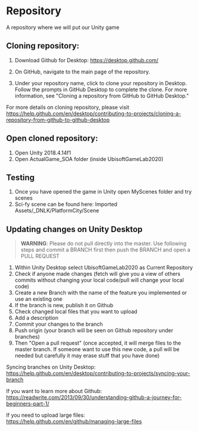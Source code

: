 # Repository
A repository where we will put our Unity game



## Cloning repository:
1. Download Github for Desktop:
https://desktop.github.com/

2. On GitHub, navigate to the main page of the repository.

3. Under your repository name, click  to clone your repository in Desktop. Follow the prompts in GitHub Desktop to complete the clone. For more information, see "Cloning a repository from GitHub to GitHub Desktop."

For more details on cloning repository, please visit
https://help.github.com/en/desktop/contributing-to-projects/cloning-a-repository-from-github-to-github-desktop

## Open cloned repository:
1. Open Unity 2018.4.14f1
2. Open ActualGame_SOA folder (inside UbisoftGameLab2020)

## Testing
1. Once you have opened the game in Unity open MyScenes folder and try scenes
2.  Sci-fy scene can be found here: Imported Assets/_DNLK/PlatformCity/Scene

## Updating changes on Unity Desktop

> **WARNING**: Please do not pull directly into the master. Use following steps and commit a BRANCH first then push the BRANCH and open a PULL REQUEST

1. Within Unity Desktop select UbisoftGameLab2020 as Current Repository
2. Check if anyone made changes (fetch will give you a view of others commits without changing your local code/pull will change your local code)
3. Create a new Branch with the name of the feature you implemented or use an existing one
4. If the branch is new, publish it on Github 
5. Check changed local files that you want to upload
6. Add a description
7. Commit your changes to the branch
8. Push origin (your branch will be seen on Github repository under branches)
9. Then "Open a pull request" (once accepted, it will merge files to the master branch. If someone want to use this new code, a pull will be needed but carefully it may erase stuff that you have done)

Syncing branches on Unity Desktop:
https://help.github.com/en/desktop/contributing-to-projects/syncing-your-branch

If you want to learn more about Github:
https://readwrite.com/2013/09/30/understanding-github-a-journey-for-beginners-part-1/

If you need to upload large files:
https://help.github.com/en/github/managing-large-files

